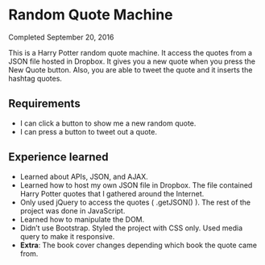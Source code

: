 # Random Quote Machine
Completed September 20, 2016

This is a Harry Potter random quote machine. It access the quotes from a JSON file hosted in Dropbox. It gives you a new quote when you press the New Quote button. Also, you are able to tweet the quote and it inserts the hashtag quotes. 


## Requirements
- I can click a button to show me a new random quote.
- I can press a button to tweet out a quote.

## Experience learned
- Learned about APIs, JSON, and AJAX.
- Learned how to host my own JSON file in Dropbox. The file contained Harry Potter quotes that I gathered around the Internet.
- Only used jQuery to access the quotes ( .getJSON() ). The rest of the project was done in JavaScript.
- Learned how to manipulate the DOM.
- Didn’t use Bootstrap. Styled the project with CSS only. Used media query to make it responsive.
- **Extra**: The book cover changes depending which book the quote came from.
